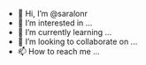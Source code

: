 - 👋 Hi, I’m @saralonr
- 👀 I’m interested in ...
- 🌱 I’m currently learning ...
- 💞️ I’m looking to collaborate on ...
- 📫 How to reach me ...

<!---
saralonr/saralonr is a ✨ special ✨ repository because its `README.md` (this file) appears on your GitHub profile.
You can click the Preview link to take a look at your changes.
--->
